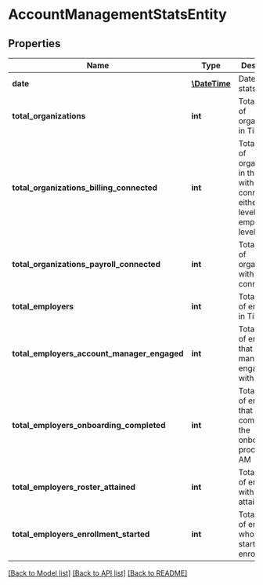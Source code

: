 # AccountManagementStatsEntity

## Properties
Name | Type | Description | Notes
------------ | ------------- | ------------- | -------------
**date** | [**\DateTime**](\DateTime.md) | Date these stats relate to | [optional] 
**total_organizations** | **int** | Total number of organizations in Tilda | [optional] [default to 35]
**total_organizations_billing_connected** | **int** | Total number of organizations in the system with billing connected at either the org level or at the employer level | [optional] [default to 23]
**total_organizations_payroll_connected** | **int** | Total number of organizations with payroll connected | [optional] [default to 22]
**total_employers** | **int** | Total number of employers in Tilda | [optional] [default to 50]
**total_employers_account_manager_engaged** | **int** | Total number of employers that account manager has engaged with | [optional] [default to 45]
**total_employers_onboarding_completed** | **int** | Total number of employers that have completed the onboarding process with AM | [optional] [default to 40]
**total_employers_roster_attained** | **int** | Total number of employers with roster attained | [optional] [default to 28]
**total_employers_enrollment_started** | **int** | Total number of employers who have started enrollment | [optional] [default to 17]

[[Back to Model list]](../README.md#documentation-for-models) [[Back to API list]](../README.md#documentation-for-api-endpoints) [[Back to README]](../README.md)

